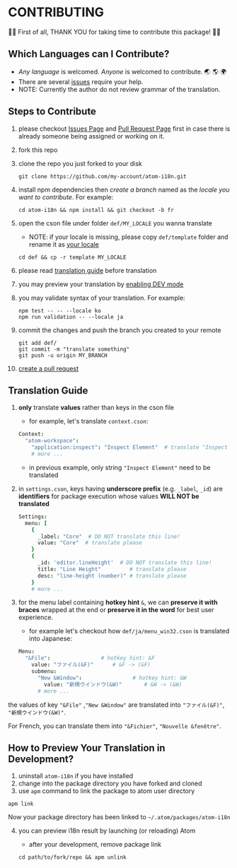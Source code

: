 # CONTRIBUTING

:tada::tada: First of all, THANK YOU for taking time to contribute this package! :tada::tada:

## Which Languages can I Contribute?

  - *Any language* is welcomed. *Anyone* is welcomed to contribute. :earth_asia: :earth_americas: :earth_africa:
  - There are several [issues](//github.com/liuderchi/atom-i18n/issues?q=is%3Aopen+is%3Aissue+label%3A%22help+wanted%22) require your help.
  - NOTE: Currently the author do not review grammar of the translation.


## Steps to Contribute

  1. please checkout [Issues Page](//github.com/liuderchi/atom-i18n/issues) and [Pull Request Page](//github.com/liuderchi/atom-i18n/pulls) first in case there is already someone being assigned or working on it.
  2. fork this repo
  3. clone the repo you just forked to your disk

      ```shell
      git clone https://github.com/my-account/atom-i18n.git
      ```

  4. install npm dependencies then *create a branch* named as the *locale you want to contribute*. For example:

      ```shell
      cd atom-i18n && npm install && git checkout -b fr
      ```

  5. open the cson file under folder `def/MY_LOCALE` you wanna translate
      - NOTE: if your locale is missing, please copy `def/template` folder and rename it as [your locale](http://www.science.co.il/language/Codes.php)

      ```shell
      cd def && cp -r template MY_LOCALE
      ```

  6. please read [translation guide](#translation-guide) before translation

  7. you may preview your translation by [enabling DEV mode](#how-to-preview-your-translation-in-development)

  8. you may validate syntax of your translation. For example:

      ```shell
      npm test -- -- --locale ko
      npm run validation -- --locale ja
      ```

  9. commit the changes and push the branch you created to your remote

      ```
      git add def/
      git commit -m "translate something"
      git push -u origin MY_BRANCH
      ```

  10. [create a pull request](//help.github.com/articles/creating-a-pull-request/)


## Translation Guide

  1. **only** translate **values** rather than keys in the cson file
      - for example, let's translate `context.cson`:

      ```coffee
      Context:
        "atom-workspace":
          "application:inspect": "Inspect Element"  # translate "Inspect Element" please
          # more ...
      ```

      - in previous example, only string `"Inspect Element"` need to be translated

  2. in `settings.cson`, keys having **underscore prefix** (e.g. `_label`, `_id`) are **identifiers** for package execution whose values **WILL NOT be translated**

      ```coffee
      Settings:
        menu: [
          {
            _label: "Core"  # DO NOT translate this line!
            value: "Core"  # translate please
          }
          {
            _id: 'editor.lineHeight'  # DO NOT translate this line!
            title: "Line Height"         # translate please
            desc: "line-height (number)" # translate please
          }
          # more ...
      ```

  3. for the menu label containing **hotkey hint** `&`, we can **preserve it with braces** wrapped at the end or **preserve it in the word** for best user experience.

      - for example let's checkout how `def/ja/menu_win32.cson` is translated into Japanese:

      ```coffee
      Menu:
        "&File":                # hotkey hint: &F
          value: "ファイル(&F)"      # &F -> (&F)
          submenu:
            "New &Window":                # hotkey hint: &W
              value: "新規ウインドウ(&W)"       # &W -> (&W)
            # more ...
      ```

the values of key `"&File"` ,`"New &Window"` are translated into `"ファイル(&F)"`, `"新規ウインドウ(&W)"`.

For French, you can translate them into `"&Fichier"`, `"Nouvelle &fenêtre"`.


## How to Preview Your Translation in Development?

  1. uninstall `atom-i18n` if you have installed
  2. change into the package directory you have forked and cloned
  3. use `apm` command to link the package to atom user directory

  ```shell
  apm link
  ```

  Now your package directory has been linked to `~/.atom/packages/atom-i18n`

  4. you can preview i18n result by launching (or reloading) Atom

      - after your development, remove package link

      ```shell
      cd path/to/fork/repo && apm unlink
      ```
